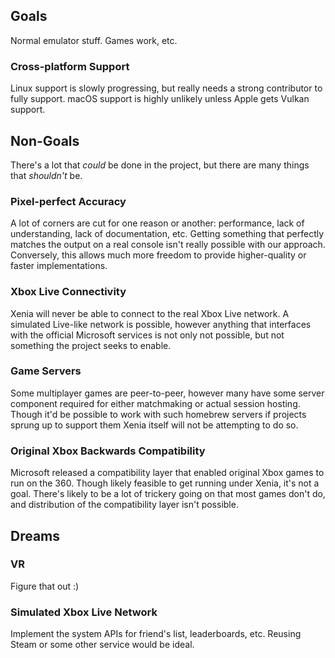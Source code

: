 ## Goals

Normal emulator stuff. Games work, etc.

### Cross-platform Support

Linux support is slowly progressing, but really needs a strong contributor to
fully support. macOS support is highly unlikely unless Apple gets Vulkan
support.

## Non-Goals

There's a lot that *could* be done in the project, but there are many things
that *shouldn't* be.

### Pixel-perfect Accuracy

A lot of corners are cut for one reason or another: performance, lack of
understanding, lack of documentation, etc. Getting something that perfectly
matches the output on a real console isn't really possible with our approach.
Conversely, this allows much more freedom to provide higher-quality or faster
implementations.

### Xbox Live Connectivity

Xenia will never be able to connect to the real Xbox Live network. A simulated
Live-like network is possible, however anything that interfaces with the
official Microsoft services is not only not possible, but not something the
project seeks to enable.

### Game Servers

Some multiplayer games are peer-to-peer, however many have some server component
required for either matchmaking or actual session hosting. Though it'd be
possible to work with such homebrew servers if projects sprung up to support
them Xenia itself will not be attempting to do so.

### Original Xbox Backwards Compatibility

Microsoft released a compatibility layer that enabled original Xbox games to run
on the 360. Though likely feasible to get running under Xenia, it's not a goal.
There's likely to be a lot of trickery going on that most games don't do, and
distribution of the compatibility layer isn't possible.

## Dreams

### VR

Figure that out :)

### Simulated Xbox Live Network

Implement the system APIs for friend's list, leaderboards, etc. Reusing Steam or
some other service would be ideal.